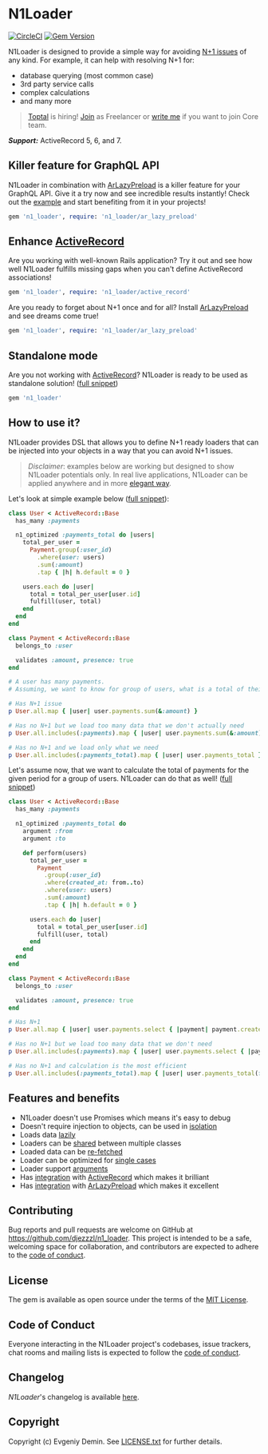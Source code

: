 # N1Loader

[![CircleCI][1]][2]
[![Gem Version][3]][4]

N1Loader is designed to provide a simple way for avoiding [N+1 issues][7] of any kind. 
For example, it can help with resolving N+1 for:
- database querying (most common case)
- 3rd party service calls
- complex calculations
- and many more

> [Toptal](https://www.toptal.com#snag-only-shrewd-web-development-experts) is hiring! [Join](https://www.toptal.com#snag-only-shrewd-web-development-experts) as Freelancer or [write me](mailto:lawliet.djez@gmail.com) if you want to join Core team.

___Support:___ ActiveRecord 5, 6, and 7.

## Killer feature for GraphQL API

N1Loader in combination with [ArLazyPreload][6] is a killer feature for your GraphQL API. 
Give it a try now and see incredible results instantly! Check out the [example](examples/graphql.rb) and start benefiting from it in your projects!

```ruby
gem 'n1_loader', require: 'n1_loader/ar_lazy_preload'
```

## Enhance [ActiveRecord][5]

Are you working with well-known Rails application? Try it out and see how well N1Loader fulfills missing gaps when you can't define ActiveRecord associations!

```ruby
gem 'n1_loader', require: 'n1_loader/active_record'
```

Are you ready to forget about N+1 once and for all? Install [ArLazyPreload][6] and see dreams come true!

```ruby
gem 'n1_loader', require: 'n1_loader/ar_lazy_preload'
```

## Standalone mode

Are you not working with [ActiveRecord][5]? N1Loader is ready to be used as standalone solution! ([full snippet](examples/core.rb))

```ruby
gem 'n1_loader'
```

## How to use it?

N1Loader provides DSL that allows you to define N+1 ready loaders that can 
be injected into your objects in a way that you can avoid N+1 issues.

> _Disclaimer_: examples below are working but designed to show N1Loader potentials only.
In real live applications, N1Loader can be applied anywhere and in more [elegant way](examples/isolated_loader.rb).  

Let's look at simple example below ([full snippet](examples/active_record_integration.rb)):
```ruby
class User < ActiveRecord::Base
  has_many :payments

  n1_optimized :payments_total do |users|
    total_per_user = 
      Payment.group(:user_id)
        .where(user: users)
        .sum(:amount)
        .tap { |h| h.default = 0 }

    users.each do |user|
      total = total_per_user[user.id]
      fulfill(user, total)
    end
  end
end

class Payment < ActiveRecord::Base
  belongs_to :user

  validates :amount, presence: true
end

# A user has many payments. 
# Assuming, we want to know for group of users, what is a total of their payments, we can do the following:

# Has N+1 issue
p User.all.map { |user| user.payments.sum(&:amount) }

# Has no N+1 but we load too many data that we don't actually need
p User.all.includes(:payments).map { |user| user.payments.sum(&:amount) }

# Has no N+1 and we load only what we need
p User.all.includes(:payments_total).map { |user| user.payments_total }
```

Let's assume now, that we want to calculate the total of payments for the given period for a group of users. 
N1Loader can do that as well! ([full snippet](examples/arguments_support.rb)) 

```ruby
class User < ActiveRecord::Base
  has_many :payments

  n1_optimized :payments_total do
    argument :from
    argument :to

    def perform(users)
      total_per_user =
        Payment
          .group(:user_id)
          .where(created_at: from..to)
          .where(user: users)
          .sum(:amount)
          .tap { |h| h.default = 0 }

      users.each do |user|
        total = total_per_user[user.id]
        fulfill(user, total)
      end
    end
  end
end

class Payment < ActiveRecord::Base
  belongs_to :user

  validates :amount, presence: true
end

# Has N+1
p User.all.map { |user| user.payments.select { |payment| payment.created_at >= from && payment.created_at <= to }.sum(&:amount) }

# Has no N+1 but we load too many data that we don't need
p User.all.includes(:payments).map { |user| user.payments.select { |payment| payment.created_at >= from && payment.created_at <= to }.sum(&:amount) }

# Has no N+1 and calculation is the most efficient
p User.all.includes(:payments_total).map { |user| user.payments_total(from: from, to: to) }
```

## Features and benefits

- N1Loader doesn't use Promises which means it's easy to debug
- Doesn't require injection to objects, can be used in [isolation](examples/isolated_loader.rb)
- Loads data [lazily](examples/lazy_loading.rb)
- Loaders can be [shared](examples/shared_loader.rb) between multiple classes
- Loaded data can be [re-fetched](examples/reloading.rb)
- Loader can be optimized for [single cases](examples/single_case.rb)
- Loader support [arguments](examples/arguments_support.rb)
- Has [integration](examples/active_record_integration.rb) with [ActiveRecord][5] which makes it brilliant
- Has [integration](examples/ar_lazy_integration.rb) with [ArLazyPreload][6] which makes it excellent

## Contributing

Bug reports and pull requests are welcome on GitHub at https://github.com/djezzzl/n1_loader. 
This project is intended to be a safe, welcoming space for collaboration, and contributors are expected to adhere to the [code of conduct](CODE_OF_CONDUCT.md).

## License

The gem is available as open source under the terms of the [MIT License](https://opensource.org/licenses/MIT).

## Code of Conduct

Everyone interacting in the N1Loader project's codebases, issue trackers, chat rooms and mailing lists is expected to follow the [code of conduct](CODE_OF_CONDUCT.md).

## Changelog

*N1Loader*'s changelog is available [here](CHANGELOG.md).

## Copyright

Copyright (c) Evgeniy Demin. See [LICENSE.txt](LICENSE.txt) for further details.

[1]: https://circleci.com/gh/djezzzl/n1_loader/tree/master.svg?style=shield
[2]: https://circleci.com/gh/djezzzl/n1_loader/tree/master
[3]: https://badge.fury.io/rb/n1_loader.svg
[4]: https://badge.fury.io/rb/n1_loader
[5]: https://github.com/rails/rails/tree/main/activerecord
[6]: https://github.com/DmitryTsepelev/ar_lazy_preload
[7]: https://stackoverflow.com/questions/97197/what-is-the-n1-selects-problem-in-orm-object-relational-mapping
[8]: https://github.com/djezzzl/n1_loader
